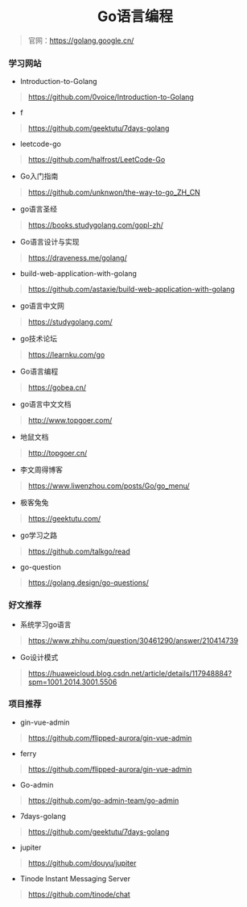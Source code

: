<h1 align="center">Go语言编程</h1>

> 官网：https://golang.google.cn/

### 学习网站

- Introduction-to-Golang
> https://github.com/0voice/Introduction-to-Golang

- f
> https://github.com/geektutu/7days-golang

- leetcode-go

> https://github.com/halfrost/LeetCode-Go

- Go入门指南
> https://github.com/unknwon/the-way-to-go_ZH_CN

- go语言圣经
> https://books.studygolang.com/gopl-zh/

- Go语言设计与实现
> https://draveness.me/golang/

- build-web-application-with-golang
> https://github.com/astaxie/build-web-application-with-golang

- go语言中文网
> https://studygolang.com/

- go技术论坛
> https://learnku.com/go

- Go语言编程
> https://gobea.cn/

- go语言中文文档
> http://www.topgoer.com/

- 地鼠文档
> http://topgoer.cn/

- 李文周得博客
> https://www.liwenzhou.com/posts/Go/go_menu/

- 极客兔兔
> https://geektutu.com/

- go学习之路
> https://github.com/talkgo/read

- go-question
> https://golang.design/go-questions/

### 好文推荐

- 系统学习go语言
> https://www.zhihu.com/question/30461290/answer/210414739

- Go设计模式
> https://huaweicloud.blog.csdn.net/article/details/117948884?spm=1001.2014.3001.5506

### 项目推荐
- gin-vue-admin
> https://github.com/flipped-aurora/gin-vue-admin

- ferry
> https://github.com/flipped-aurora/gin-vue-admin

- Go-admin
> https://github.com/go-admin-team/go-admin

- 7days-golang
> https://github.com/geektutu/7days-golang

- jupiter
> https://github.com/douyu/jupiter

- Tinode Instant Messaging Server
> https://github.com/tinode/chat
